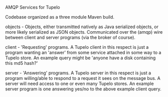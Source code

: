 AMQP Services for Tupelo

Codebase organized as a three module Maven build.

objects - Objects, either transmitted natively as Java serialized
objects, or more likely serialized as JSON objects.  Communicated over
the (amqp) wire between client and server programs (via the broker of
course).

client - 'Requesting' programs.  A Tupelo client in this respect is
just a program wanting an 'answer' from some service attached in some
way to a Tupelo store.  An example query might be 'anyone have a disk
containing this md5 hash?'

server - 'Answering' programs.  A Tupelo server in this respect is
just a program willing/able to respond to a request it sees on the
message bus.  A server will need access to one or even many Tupelo
stores.  An example server program is one answering yes/no to the
above example client query.

